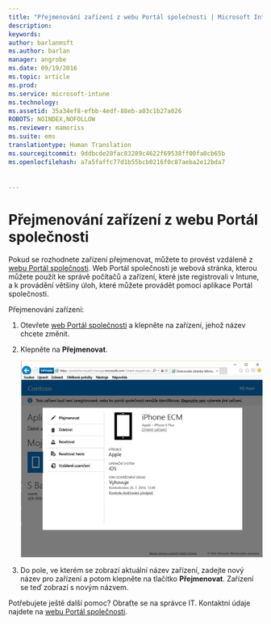 ```yaml
---
title: "Přejmenování zařízení z webu Portál společnosti | Microsoft Intune"
description: 
keywords: 
author: barlanmsft
ms.author: barlan
manager: angrobe
ms.date: 09/19/2016
ms.topic: article
ms.prod: 
ms.service: microsoft-intune
ms.technology: 
ms.assetid: 35a34ef8-efbb-4edf-88eb-a03c1b27a026
ROBOTS: NOINDEX,NOFOLLOW
ms.reviewer: mamoriss
ms.suite: ems
translationtype: Human Translation
ms.sourcegitcommit: 9ddbcde20fac83289c4622f69538ff00fa0cb65b
ms.openlocfilehash: a7a5faffc77d1b55bcb0216f0c87aeba2e12bda7


---
```



# <a name="rename-your-device-from-the-company-portal-website"></a>Přejmenování zařízení z webu Portál společnosti

Pokud se rozhodnete zařízení přejmenovat, můžete to provést vzdáleně z [webu Portál společnosti](http://portal.manage.microsoft.com). Web Portál společnosti je webová stránka, kterou můžete použít ke správě počítačů a zařízení, které jste registrovali v Intune, a k provádění většiny úloh, které můžete provádět pomocí aplikace Portál společnosti.

Přejmenování zařízení:

1.  Otevřete [web Portál společnosti](http://portal.manage.microsoft.com) a klepněte na zařízení, jehož název chcete změnit.

2.  Klepněte na **Přejmenovat**.

    ![rename-device-option-on-company-portal-website](./media/iwp-screen-with-all-options.png)

3.  Do pole, ve kterém se zobrazí aktuální název zařízení, zadejte nový název pro zařízení a potom klepněte na tlačítko **Přejmenovat**. Zařízení se teď zobrazí s novým názvem.

Potřebujete ještě další pomoc? Obraťte se na správce IT. Kontaktní údaje najdete na [webu Portál společnosti](http://portal.manage.microsoft.com).



<!--HONumber=Nov16_HO1-->


